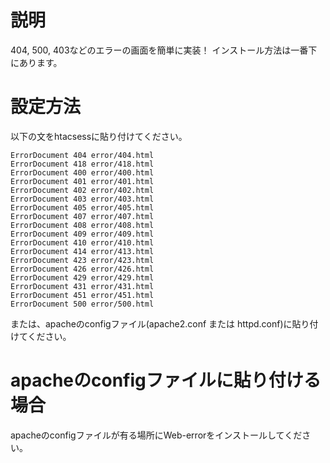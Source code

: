 # 説明
404, 500, 403などのエラーの画面を簡単に実装！
インストール方法は一番下にあります。
# 設定方法
以下の文をhtacsessに貼り付けてください。
```
ErrorDocument 404 error/404.html
ErrorDocument 418 error/418.html
ErrorDocument 400 error/400.html
ErrorDocument 401 error/401.html
ErrorDocument 402 error/402.html
ErrorDocument 403 error/403.html
ErrorDocument 405 error/405.html
ErrorDocument 407 error/407.html
ErrorDocument 408 error/408.html
ErrorDocument 409 error/409.html
ErrorDocument 410 error/410.html
ErrorDocument 414 error/413.html
ErrorDocument 423 error/423.html
ErrorDocument 426 error/426.html
ErrorDocument 429 error/429.html
ErrorDocument 431 error/431.html
ErrorDocument 451 error/451.html
ErrorDocument 500 error/500.html
```
または、apacheのconfigファイル(apache2.conf または httpd.conf)に貼り付けてください。
# apacheのconfigファイルに貼り付ける場合
apacheのconfigファイルが有る場所にWeb-errorをインストールしてください。
